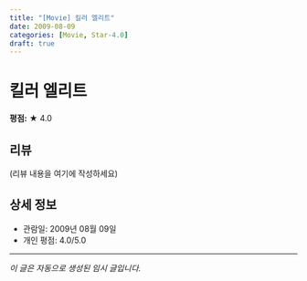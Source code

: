 ```yaml
---
title: "[Movie] 킬러 엘리트"
date: 2009-08-09
categories: [Movie, Star-4.0]
draft: true
---
```


# 킬러 엘리트

**평점:** ★ 4.0

## 리뷰

(리뷰 내용을 여기에 작성하세요)

## 상세 정보

- 관람일: 2009년 08월 09일
- 개인 평점: 4.0/5.0

---

*이 글은 자동으로 생성된 임시 글입니다.*
